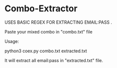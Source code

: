 # Combo-Extractor
USES BASIC REGEX FOR EXTRACTING EMAIL:PASS .

Paste your mixed combo in "combo.txt" file

Usage:

python3 coex.py combo.txt extracted.txt

It will extract all email:pass in "extracted.txt" file.

